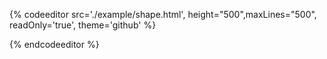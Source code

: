 {% codeeditor   src='./example/shape.html', height="500",maxLines="500", readOnly='true', theme='github' %}

{% endcodeeditor %}